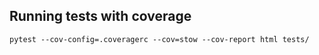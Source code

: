 ## Running tests with coverage

```
pytest --cov-config=.coveragerc --cov=stow --cov-report html tests/
```